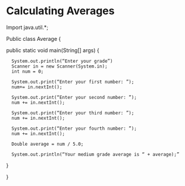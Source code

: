 # Calculating Averages
Import java.util.*;

Public class Average {

   public static void main(String[] args) {

      System.out.println(“Enter your grade”)
      Scanner in = new Scanner(System.in);
      int num = 0;
 
      System.out.print(“Enter your first number: ”);
      num+= in.nextInt();
 
      System.out.print(“Enter your second number: ”);
      num += in.nextInt();

      System.out.print(“Enter your third number: ”);
      num += in.nextInt();

      System.out.print(“Enter your fourth number: ”);
      num += in.nextInt();

      Double average = num / 5.0;

      System.out.println(“Your medium grade average is “ + average);”

   }
 
}
